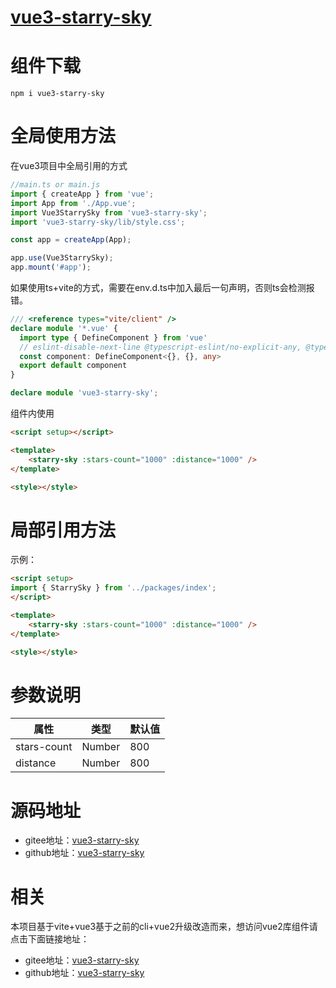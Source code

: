 # [vue3-starry-sky](https://www.npmjs.com/package/vue3-starry-sky)

# 组件下载

```
npm i vue3-starry-sky
```

# 全局使用方法

在vue3项目中全局引用的方式
``` ts
//main.ts or main.js
import { createApp } from 'vue';
import App from './App.vue';
import Vue3StarrySky from 'vue3-starry-sky';
import 'vue3-starry-sky/lib/style.css';

const app = createApp(App);

app.use(Vue3StarrySky);
app.mount('#app');
```
如果使用ts+vite的方式，需要在env.d.ts中加入最后一句声明，否则ts会检测报错。
``` ts
/// <reference types="vite/client" />
declare module '*.vue' {
  import type { DefineComponent } from 'vue'
  // eslint-disable-next-line @typescript-eslint/no-explicit-any, @typescript-eslint/ban-types
  const component: DefineComponent<{}, {}, any>
  export default component
}

declare module 'vue3-starry-sky';
```
组件内使用
``` html
<script setup></script>

<template>
	<starry-sky :stars-count="1000" :distance="1000" />
</template>

<style></style>
```

# 局部引用方法

示例：
``` html
<script setup>
import { StarrySky } from '../packages/index';
</script>

<template>
	<starry-sky :stars-count="1000" :distance="1000" />
</template>

<style></style>
```

# 参数说明

|  属性   | 类型  | 默认值  |
|  ----  | ----  | ----  |
| stars-count  | Number | 800 |
| distance  | Number | 800 |

# 源码地址

* gitee地址：[vue3-starry-sky](https://gitee.com/zero-dg/vue3-starry-sky)
* github地址：[vue3-starry-sky](https://github.com/ZERO-DG/vue3-starry-sky)

# 相关

本项目基于vite+vue3基于之前的cli+vue2升级改造而来，想访问vue2库组件请点击下面链接地址：
* gitee地址：[vue3-starry-sky](https://gitee.com/zero-dg/vue-starry-sky)
* github地址：[vue3-starry-sky](https://github.com/ZERO-DG/vue-starry-sky)
